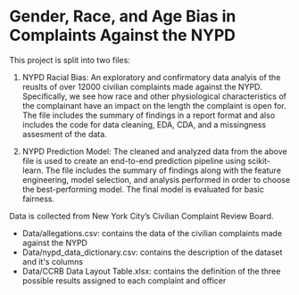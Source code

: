 # Gender, Race, and Age Bias in Complaints Against the NYPD

This project is split into two files:

1. NYPD Racial Bias: An exploratory and confirmatory data analyis of the reuslts of over 12000 civilian complaints made against the NYPD. Specifically, we see how race and other physiological characteristics of the complainant have an impact on the length the complaint is open for. The file includes the summary of findings in a report format and also includes the code for data cleaning, EDA, CDA, and a missingness assesment of the data.

2. NYPD Prediction Model: The cleaned and analyzed data from the above file is used to create an end-to-end prediction pipeline using scikit-learn. The file includes the summary of findings along with the feature engineering, model selection, and analysis performed in order to choose the best-performing model. The final model is evaluated for basic fairness.


Data is collected from New York City’s Civilian Complaint Review Board.
  - Data/allegations.csv: contains the data of the civilian complaints made against the NYPD
  - Data/nypd_data_dictionary.csv: contains the description of the dataset and it's columns
  - Data/CCRB Data Layout Table.xlsx: contains the definition of the three possible results assigned to each complaint and officer
